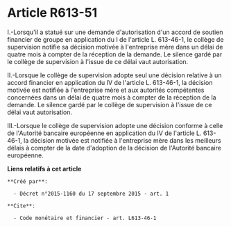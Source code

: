 # Article R613-51

I.-Lorsqu'il a statué sur une demande d'autorisation d'un accord de soutien financier de groupe en application du I de
l'article L. 613-46-1, le collège de supervision notifie sa décision motivée à l'entreprise mère dans un délai de quatre mois
à compter de la réception de la demande. Le silence gardé par le collège de supervision à l'issue de ce délai vaut
autorisation. 

II.-Lorsque le collège de supervision adopte seul une décision relative à un accord financier en application du IV de
l'article L. 613-46-1, la décision motivée est notifiée à l'entreprise mère et aux autorités compétentes concernées dans un
délai de quatre mois à compter de la réception de la demande. Le silence gardé par le collège de supervision à l'issue de ce
délai vaut autorisation. 

III.-Lorsque le collège de supervision adopte une décision conforme à celle de l'Autorité bancaire européenne en application
du IV de l'article L. 613-46-1, la décision motivée est notifiée à l'entreprise mère dans les meilleurs délais à compter de
la date d'adoption de la décision de l'Autorité bancaire européenne.

**Liens relatifs à cet article**

	**Créé par**:

	  - Décret n°2015-1160 du 17 septembre 2015 - art. 1

	**Cite**:

	  - Code monétaire et financier - art. L613-46-1
